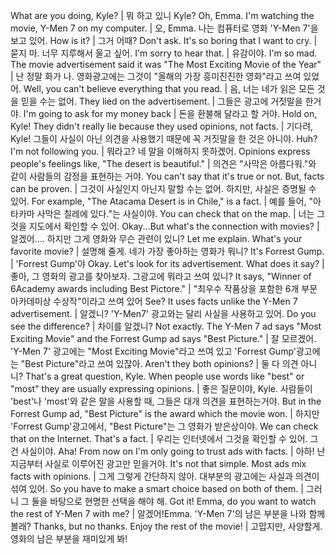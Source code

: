What are you doing, Kyle?					| 뭐 하고 있니 Kyle?
Oh, Emma. I'm watching the movie, Y-Men 7 on my computer.	| 오, Emma. 나는 컴퓨터로 영화 'Y-Men 7'을 보고 있어.
How is it?							| 그거 어때?
Don't ask. It's so boring that I want to cry.			| 묻지 마. 너무 지루해서 울고 싶어.
I'm sorry to hear that.						| 유감이야.
I'm so mad. The movie advertisement said it was "The Most Exciting Movie of the Year"	| 난 정말 화가 나. 영화광고에는 그것이 "올해의 가장 흥미진진한 영화"라고 쓰여 있었어.
Well, you can't believe everything that you read.		| 음, 너는 네가 읽은 모든 것을 믿을 수는 없어.
They lied on the advertisement.					| 그들은 광고에 거짓말을 한거야.
I'm going to ask for my money back				| 돈을 환불해 달라고 할 거야.
Hold on, Kyle! They didn't really lie because they used opinions, not facts.	| 기다려, Kyle! 그들이 사실이 아닌 의견을 사용했기 때문에 꼭 거짓말을 한 것은 아니야.
Huh? I'm not following you.					| 뭐라고? 네 말을 이해하지 못하겠어.
Opinions express people's feelings like, "The desert is beautiful."	| 의견은 "사막은 아름다워."와 같이 사람들의 감정을 표현하는 거야.
You can't say that it's true or not. But, facts can be proven.	| 그것이 사실인지 아닌지 말할 수는 없어. 하지만, 사실은 증명될 수 있어.
For example, "The Atacama Desert is in Chile," is a fact.	| 예를 들어, "아타카마 사막은 칠레에 있다."는 사실이야.
You can check that on the map.					| 너는 그것을 지도에서 확인할 수 있어.
Okay...But what's the connection with movies?			| 알겠어.... 하지만 그게 영화와 무슨 관련이 있니?
Let me explain. What's your favorite movie?			| 설명해 줄게. 네가 가장 좋아하는 영화가 뭐니?
It's Forrest Gump.						| 'Forrest Gump'야
Okay. Let's look for its advertisement. What does it say?	| 좋아, 그 영화의 광고를 찾아보자. 그광고에 뭐라고 쓰여 있니?
It says, "Winner of 6Academy awards including Best Pictore."	| "최우수 작품상을 포함한 6개 부문 아카데미상 수상작"이라고 쓰여 있어
See? It uses facts unlike the Y-Men 7 advertisement.		| 알겠니? 'Y-Men7' 광고와는 달리 사실을 사용하고 있어.
Do you see the difference?					| 차이를 알겠니?
Not exactly. The Y-Men 7 ad says "Most Exciting Movie" and the Forrest Gump ad says "Best Picture."	| 잘 모르겠어. 'Y-Men 7' 광고에는 "Most Exciting Movie"라고 쓰여 있고 'Forrest Gump'광고에는 "Best Picture"라고 쓰여 있잖아.
Aren't they both opinions?					| 둘 다 의견 아니니?
That's a great question, Kyle. When people use words like "best" or "most" they are usually expressing opinions.							| 좋은 질문이야, Kyle. 사람들이 'best'나 'most'와 같은 말을 사용할 때, 그들은 대개 의견을 표현하는거야.
But in the Forrest Gump ad, "Best Picture" is the award which the movie won.	| 하지만 'Forrest Gump'광고에서, "Best Picture"는 그 영화가 받은상이야.
We can check that on the Internet. That's a fact.		| 우리는 인터넷에서 그것을 확인할 수 있어. 그건 사실이야.
Aha! From now on I'm only going to trust ads with facts.	| 아하! 난 지금부터 사실로 이루어진 광고만 믿을거야.
It's not that simple. Most ads mix facts with opinions.		| 그게 그렇게 간단하지 않아. 대부분의 광고에는 사실과 의견이 섞여 있어.
So you have to make a smart choice based on both of them.	| 그러니 그 둘을 바탕으로 현명한 선택을 해야 해.
Got it! Emma, do you want to watch the rest of Y-Men 7 with me?	| 알겠어!Emma. 'Y-Men 7'의 남은 부분을 나와 함께 볼래?
Thanks, but no thanks. Enjoy the rest of the movie!		| 고맙지만, 사양할게. 영화의 남은 부분을 재미있게 봐!